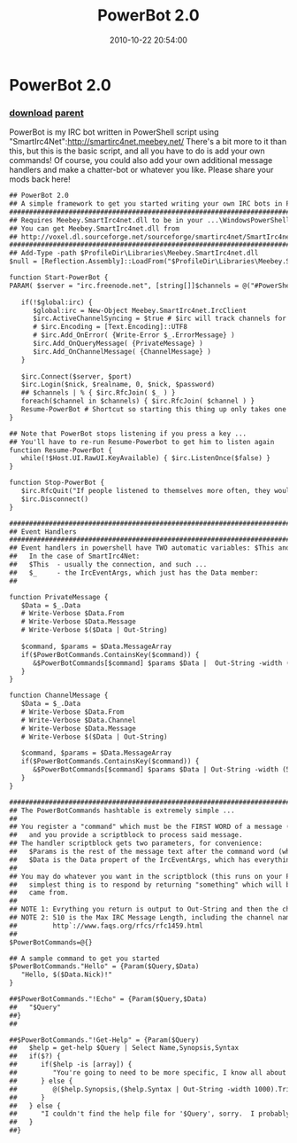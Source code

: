﻿---
pid:            2317
parent:         2055
children:       
poster:         james
title:          PowerBot 2.0
date:           2010-10-22 20:54:00
description:    PowerBot is my IRC bot written in PowerShell script using "SmartIrc4Net":http://smartirc4net.meebey.net/  There's a bit more to it than this, but this is the basic script, and all you have to do is add your own commands!  Of course, you could also add your own additional message handlers and make a chatter-bot or whatever you like. Please share your mods back here!
format:         asp
---

# PowerBot 2.0

### [download](2317.asp) [parent](2055.md) 

PowerBot is my IRC bot written in PowerShell script using "SmartIrc4Net":http://smartirc4net.meebey.net/  There's a bit more to it than this, but this is the basic script, and all you have to do is add your own commands!  Of course, you could also add your own additional message handlers and make a chatter-bot or whatever you like. Please share your mods back here!

```asp
## PowerBot 2.0
## A simple framework to get you started writing your own IRC bots in PowerShell
####################################################################################################
## Requires Meebey.SmartIrc4net.dll to be in your ...\WindowsPowerShell\Libraries\
## You can get Meebey.SmartIrc4net.dll from 
## http://voxel.dl.sourceforge.net/sourceforge/smartirc4net/SmartIrc4net-0.4.0.bin.tar.bz2
####################################################################################################
## Add-Type -path $ProfileDir\Libraries\Meebey.SmartIrc4net.dll
$null = [Reflection.Assembly]::LoadFrom("$ProfileDir\Libraries\Meebey.SmartIrc4net.dll")

function Start-PowerBot {
PARAM( $server = "irc.freenode.net", [string[]]$channels = @("#PowerShell"), [string[]]$nick     = @(Read-Host 'You must provide a nickname'), [string]$password, $realname = "PowerShell Bot", $port               = 6667)
  
   if(!$global:irc) { 
      $global:irc = New-Object Meebey.SmartIrc4net.IrcClient
      $irc.ActiveChannelSyncing = $true # $irc will track channels for us
      # $irc.Encoding = [Text.Encoding]::UTF8
      # $irc.Add_OnError( {Write-Error $_.ErrorMessage} )
      $irc.Add_OnQueryMessage( {PrivateMessage} )
      $irc.Add_OnChannelMessage( {ChannelMessage} )
   }
   
   $irc.Connect($server, $port)
   $irc.Login($nick, $realname, 0, $nick, $password)
   ## $channels | % { $irc.RfcJoin( $_ ) }
   foreach($channel in $channels) { $irc.RfcJoin( $channel ) }
   Resume-PowerBot # Shortcut so starting this thing up only takes one command
}

## Note that PowerBot stops listening if you press a key ...
## You'll have to re-run Resume-Powerbot to get him to listen again
function Resume-PowerBot {
   while(!$Host.UI.RawUI.KeyAvailable) { $irc.ListenOnce($false) }
}

function Stop-PowerBot {
   $irc.RfcQuit("If people listened to themselves more often, they would talk less.")
   $irc.Disconnect()
}

####################################################################################################
## Event Handlers
####################################################################################################
## Event handlers in powershell have TWO automatic variables: $This and $_
##   In the case of SmartIrc4Net:
##   $This  - usually the connection, and such ...
##   $_     - the IrcEventArgs, which just has the Data member:
##

function PrivateMessage { 
   $Data = $_.Data
   # Write-Verbose $Data.From   
   # Write-Verbose $Data.Message
   # Write-Verbose $($Data | Out-String)
   
   $command, $params = $Data.MessageArray
   if($PowerBotCommands.ContainsKey($command)) {
      &$PowerBotCommands[$command] $params $Data |  Out-String -width (510 - $Data.From.Length - $nick.Length - 3) | % { $_.Trim().Split("`n") | %{ $irc.SendMessage("Message", $Data.Channel, $_.Trim() ) }}
   }
}

function ChannelMessage {
   $Data = $_.Data
   # Write-Verbose $Data.From
   # Write-Verbose $Data.Channel
   # Write-Verbose $Data.Message
   # Write-Verbose $($Data | Out-String)
   
   $command, $params = $Data.MessageArray
   if($PowerBotCommands.ContainsKey($command)) {
      &$PowerBotCommands[$command] $params $Data | Out-String -width (510 - $Data.Channel.Length - $nick.Length - 3) | % { $_.Trim().Split("`n") | %{ $irc.SendMessage("Message", $Data.Channel, $_.Trim() ) }}
   }
}

####################################################################################################
## The PowerBotCommands hashtable is extremely simple ...
##
## You register a "command" which must be the FIRST WORD of a message (either private, or channel)
##   and you provide a scriptblock to process said message.  
## The handler scriptblock gets two parameters, for convenience:
##   $Params is the rest of the message text after the command word (which is probably all you need)
##   $Data is the Data propert of the IrcEventArgs, which has everything in it that you could want
## 
## You may do whatever you want in the scriptblock (this runs on your PC, after all), but the 
##   simplest thing is to respond by returning "something" which will be sent to wherever the message
##   came from.  
##
## NOTE 1: Evrything you return is output to Out-String and then the channel or user.  Be careful!
## NOTE 2: 510 is the Max IRC Message Length, including the channel name etc.
##         http`://www.faqs.org/rfcs/rfc1459.html
##
$PowerBotCommands=@{}

## A sample command to get you started
$PowerBotCommands."Hello" = {Param($Query,$Data)
   "Hello, $($Data.Nick)!"
}

##$PowerBotCommands."!Echo" = {Param($Query,$Data)
##   "$Query"
##}
##

##$PowerBotCommands."!Get-Help" = {Param($Query)
##   $help = get-help $Query | Select Name,Synopsis,Syntax
##   if($?) {
##      if($help -is [array]) {
##         "You're going to need to be more specific, I know all about $((($help | % { $_.Name })[0..($help.Length-2)] -join ', ') + ' and even ' + $help[-1].Name)"
##      } else {
##         @($help.Synopsis,($help.Syntax | Out-String -width 1000).Trim().Split("`n",4,"RemoveEmptyEntries")[0..3])
##      }
##   } else {
##      "I couldn't find the help file for '$Query', sorry.  I probably don't have that snapin loaded."
##   }
##}
```
